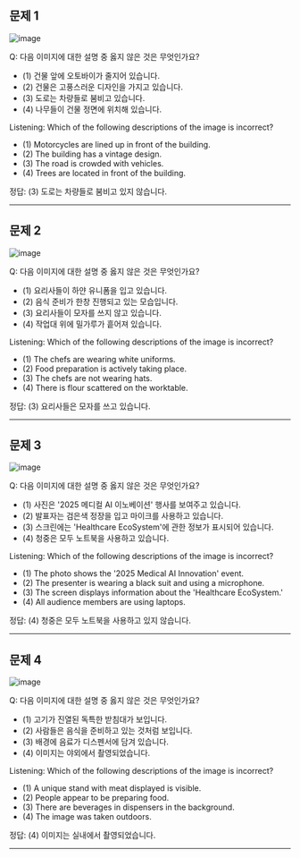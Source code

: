 ## 문제 1

![image](bike.jpg)

Q: 다음 이미지에 대한 설명 중 옳지 않은 것은 무엇인가요?
- (1) 건물 앞에 오토바이가 줄지어 있습니다.
- (2) 건물은 고풍스러운 디자인을 가지고 있습니다.
- (3) 도로는 차량들로 붐비고 있습니다.
- (4) 나무들이 건물 정면에 위치해 있습니다.

Listening: Which of the following descriptions of the image is incorrect?
- (1) Motorcycles are lined up in front of the building.
- (2) The building has a vintage design.
- (3) The road is crowded with vehicles.
- (4) Trees are located in front of the building.

정답: (3) 도로는 차량들로 붐비고 있지 않습니다.

---------------------

## 문제 2

![image](dumpling.jpg)

Q: 다음 이미지에 대한 설명 중 옳지 않은 것은 무엇인가요?
- (1) 요리사들이 하얀 유니폼을 입고 있습니다.
- (2) 음식 준비가 한창 진행되고 있는 모습입니다.
- (3) 요리사들이 모자를 쓰지 않고 있습니다.
- (4) 작업대 위에 밀가루가 흩어져 있습니다.

Listening: Which of the following descriptions of the image is incorrect?
- (1) The chefs are wearing white uniforms.
- (2) Food preparation is actively taking place.
- (3) The chefs are not wearing hats.
- (4) There is flour scattered on the worktable.

정답: (3) 요리사들은 모자를 쓰고 있습니다.

---------------------

## 문제 3

![image](khf2025.jpg)

Q: 다음 이미지에 대한 설명 중 옳지 않은 것은 무엇인가요?
- (1) 사진은 '2025 메디컬 AI 이노베이션' 행사를 보여주고 있습니다.
- (2) 발표자는 검은색 정장을 입고 마이크를 사용하고 있습니다.
- (3) 스크린에는 'Healthcare EcoSystem'에 관한 정보가 표시되어 있습니다.
- (4) 청중은 모두 노트북을 사용하고 있습니다.

Listening: Which of the following descriptions of the image is incorrect?
- (1) The photo shows the '2025 Medical AI Innovation' event.
- (2) The presenter is wearing a black suit and using a microphone.
- (3) The screen displays information about the 'Healthcare EcoSystem.'
- (4) All audience members are using laptops.

정답: (4) 청중은 모두 노트북을 사용하고 있지 않습니다.

---------------------

## 문제 4

![image](meat.jpg)

Q: 다음 이미지에 대한 설명 중 옳지 않은 것은 무엇인가요?
- (1) 고기가 진열된 독특한 받침대가 보입니다.
- (2) 사람들은 음식을 준비하고 있는 것처럼 보입니다.
- (3) 배경에 음료가 디스펜서에 담겨 있습니다.
- (4) 이미지는 야외에서 촬영되었습니다.

Listening: Which of the following descriptions of the image is incorrect?
- (1) A unique stand with meat displayed is visible.
- (2) People appear to be preparing food.
- (3) There are beverages in dispensers in the background.
- (4) The image was taken outdoors.

정답: (4) 이미지는 실내에서 촬영되었습니다.

---------------------

